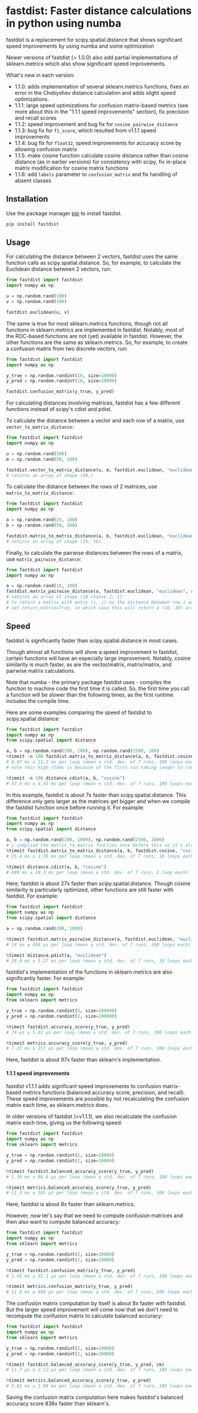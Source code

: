 # fastdist: Faster distance calculations in python using numba

fastdist is a replacement for scipy.spatial.distance that shows significant speed improvements by using numba and some optimization

Newer versions of fastdist (> 1.0.0) also add partial implementations of sklearn.metrics which also show significant speed improvements.

What's new in each version:

- 1.1.0: adds implementation of several sklearn.metrics functions, fixes an error in the Chebyshev distance calculation and adds slight speed optimizations.
- 1.1.1: large speed optimizations for confusion matrix-based metrics (see more about this in the "1.1.1 speed improvements" section), fix precision and recall scores
- 1.1.2: speed improvement and bug fix for `cosine_pairwise_distance`
- 1.1.3: bug fix for `f1_score`, which resulted from v1.1.1 speed improvements
- 1.1.4: bug fix for `float32`, speed improvements for accuracy score by allowing confusion matrix
- 1.1.5: make cosine function calculate cosine distance rather than cosine distance (as in earlier versions) for consistency with scipy, fix in-place matrix modification for cosine matrix functions
- 1.1.6: add `labels` parameter to `confusion_matrix` and fix handling of absent classes

## Installation

Use the package manager [pip](https://pip.pypa.io/en/stable/) to install fastdist.

```bash
pip install fastdist
```

## Usage

For calculating the distance between 2 vectors, fastdist uses the same function calls
as scipy.spatial.distance. So, for example, to calculate the Euclidean distance between
2 vectors, run:

```python
from fastdist import fastdist
import numpy as np

u = np.random.rand(100)
v = np.random.rand(100)

fastdist.euclidean(u, v)
```

The same is true for most sklearn.metrics functions, though not all functions in sklearn.metrics are implemented in fastdist.
Notably, most of the ROC-based functions are not (yet) available in fastdist. However, the other functions are the same as sklearn.metrics.
So, for example, to create a confusion matrix from two discrete vectors, run:

```python
from fastdist import fastdist
import numpy as np

y_true = np.random.randint(10, size=10000)
y_pred = np.random.randint(10, size=10000)

fastdist.confusion_matrix(y_true, y_pred)
```

For calculating distances involving matrices, fastdist has a few different functions instead of scipy's cdist and pdist.

To calculate the distance between a vector and each row of a matrix, use `vector_to_matrix_distance`:

```python
from fastdist import fastdist
import numpy as np

u = np.random.rand(100)
m = np.random.rand(50, 100)

fastdist.vector_to_matrix_distance(u, m, fastdist.euclidean, "euclidean")
# returns an array of shape (50,)
```

To calculate the distance between the rows of 2 matrices, use `matrix_to_matrix_distance`:

```python
from fastdist import fastdist
import numpy as np

a = np.random.rand(25, 100)
b = np.random.rand(50, 100)

fastdist.matrix_to_matrix_distance(a, b, fastdist.euclidean, "euclidean")
# returns an array of shape (25, 50)
```

Finally, to calculate the pairwise distances between the rows of a matrix, use `matrix_pairwise_distance`:

```python
from fastdist import fastdist
import numpy as np

a = np.random.rand(10, 100)
fastdist.matrix_pairwise_distance(a, fastdist.euclidean, "euclidean", return_matrix=False)
# returns an array of shape (10 choose 2, 1)
# to return a matrix with entry (i, j) as the distance between row i and j
# set return_matrix=True, in which case this will return a (10, 10) array
```

## Speed

fastdist is significantly faster than scipy.spatial.distance in most cases.

Though almost all functions will show a speed improvement in fastdist, certain functions will have
an especially large improvement. Notably, cosine similarity is much faster, as are the vector/matrix,
matrix/matrix, and pairwise matrix calculations.

Note that numba - the primary package fastdist uses - compiles the function to machine code the first
time it is called. So, the first time you call a function will be slower than the following times, as
the first runtime includes the compile time.

Here are some examples comparing the speed of fastdist to scipy.spatial.distance:

```python
from fastdist import fastdist
import numpy as np
from scipy.spatial import distance

a, b = np.random.rand(200, 100), np.random.rand(2500, 100)
%timeit -n 100 fastdist.matrix_to_matrix_distance(a, b, fastdist.cosine, "cosine")
# 8.97 ms ± 11.2 ms per loop (mean ± std. dev. of 7 runs, 100 loops each)
# note this high stdev is because of the first run taking longer to compile

%timeit -n 100 distance.cdist(a, b, "cosine")
# 57.9 ms ± 4.43 ms per loop (mean ± std. dev. of 7 runs, 100 loops each)
```

In this example, fastdist is about 7x faster than scipy.spatial.distance. This difference only gets larger
as the matrices get bigger and when we compile the fastdist function once before running it. For example:

```python
from fastdist import fastdist
import numpy as np
from scipy.spatial import distance

a, b = np.random.rand(200, 1000), np.random.rand(2500, 1000)
# i complied the matrix_to_matrix function once before this so it's already in machine code
%timeit fastdist.matrix_to_matrix_distance(a, b, fastdist.cosine, "cosine")
# 25.4 ms ± 1.36 ms per loop (mean ± std. dev. of 7 runs, 10 loops each)

%timeit distance.cdist(a, b, "cosine")
# 689 ms ± 10.3 ms per loop (mean ± std. dev. of 7 runs, 1 loop each)
```

Here, fastdist is about 27x faster than scipy.spatial.distance. Though cosine similarity is particularly
optimized, other functions are still faster with fastdist. For example:

```python
from fastdist import fastdist
import numpy as np
from scipy.spatial import distance

a = np.random.rand(200, 1000)

%timeit fastdist.matrix_pairwise_distance(a, fastdist.euclidean, "euclidean")
# 14 ms ± 458 µs per loop (mean ± std. dev. of 7 runs, 100 loops each)

%timeit distance.pdist(a, "euclidean")
# 26.9 ms ± 1.27 ms per loop (mean ± std. dev. of 7 runs, 10 loops each)
```

fastdist's implementation of the functions in sklearn.metrics are also significantly faster. For example:

```python
from fastdist import fastdist
import numpy as np
from sklearn import metrics

y_true = np.random.randint(2, size=100000)
y_pred = np.random.randint(2, size=100000)

%timeit fastdist.accuracy_score(y_true, y_pred)
# 74 µs ± 5.81 µs per loop (mean ± std. dev. of 7 runs, 100 loops each)

%timeit metrics.accuracy_score(y_true, y_pred)
# 7.23 ms ± 157 µs per loop (mean ± std. dev. of 7 runs, 100 loops each)
```

Here, fastdist is about 97x faster than sklearn's implementation.

#### 1.1.1 speed improvements

fastdist v1.1.1 adds significant speed improvements to confusion matrix-based metrics functions (balanced accuracy score, precision, and recall).
These speed improvements are possible by not recalculating the confusion matrix each time, as sklearn.metrics does.

In older versions of fastdist (<v1.1.1), we also recalculate the confusion matrix each time, giving us the following speed:

```python
from fastdist import fastdist
import numpy as np
from sklearn import metrics

y_true = np.random.randint(2, size=10000)
y_pred = np.random.randint(2, size=10000)

%timeit fastdist.balanced_accuracy_score(y_true, y_pred)
# 1.39 ms ± 66.6 µs per loop (mean ± std. dev. of 7 runs, 100 loops each)

%timeit metrics.balanced_accuracy_score(y_true, y_pred)
# 11.3 ms ± 185 µs per loop (mean ± std. dev. of 7 runs, 100 loops each)
```

Here, fastdist is about 8x faster than sklearn.metrics.

However, now let's say that we need to compute confusion matrices and then also want to compute balanced accuracy:

```python
from fastdist import fastdist
import numpy as np
from sklearn import metrics

y_true = np.random.randint(2, size=10000)
y_pred = np.random.randint(2, size=10000)

%timeit fastdist.confusion_matrix(y_true, y_pred)
# 1.45 ms ± 55.1 µs per loop (mean ± std. dev. of 7 runs, 100 loops each)

%timeit metrics.confusion_matrix(y_true, y_pred)
# 11.8 ms ± 499 µs per loop (mean ± std. dev. of 7 runs, 100 loops each)
```

The confusion matrix computation by itself is about 8x faster with fastdist. But the larger speed improvement will come now that we don't need to
recompute the confusion matrix to calculate balanced accuracy:

```python
from fastdist import fastdist
import numpy as np
from sklearn import metrics

y_true = np.random.randint(2, size=10000)
y_pred = np.random.randint(2, size=10000)

%timeit fastdist.balanced_accuracy_score(y_true, y_pred, cm)
# 11.7 µs ± 2.12 µs per loop (mean ± std. dev. of 7 runs, 100 loops each)

%timeit metrics.balanced_accuracy_score(y_true, y_pred)
# 9.81 ms ± 1.08 ms per loop (mean ± std. dev. of 7 runs, 100 loops each)
```

Saving the confusion matrix computation here makes fastdist's balanced accuracy score 838x faster than sklearn's.
